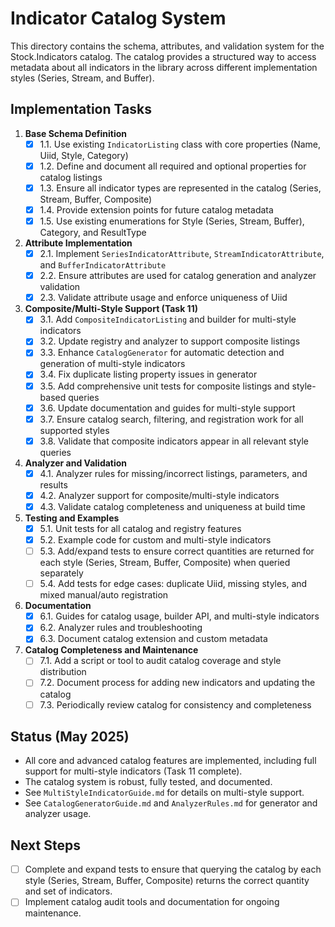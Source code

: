 # Indicator Catalog System

This directory contains the schema, attributes, and validation system for the Stock.Indicators catalog. The catalog provides a structured way to access metadata about all indicators in the library across different implementation styles (Series, Stream, and Buffer).

## Implementation Tasks

1. **Base Schema Definition**
   - [x] 1.1. Use existing `IndicatorListing` class with core properties (Name, Uiid, Style, Category)
   - [x] 1.2. Define and document all required and optional properties for catalog listings
   - [x] 1.3. Ensure all indicator types are represented in the catalog (Series, Stream, Buffer, Composite)
   - [x] 1.4. Provide extension points for future catalog metadata
   - [x] 1.5. Use existing enumerations for Style (Series, Stream, Buffer), Category, and ResultType

2. **Attribute Implementation**
   - [x] 2.1. Implement `SeriesIndicatorAttribute`, `StreamIndicatorAttribute`, and `BufferIndicatorAttribute`
   - [x] 2.2. Ensure attributes are used for catalog generation and analyzer validation
   - [x] 2.3. Validate attribute usage and enforce uniqueness of Uiid

3. **Composite/Multi-Style Support (Task 11)**
   - [x] 3.1. Add `CompositeIndicatorListing` and builder for multi-style indicators
   - [x] 3.2. Update registry and analyzer to support composite listings
   - [x] 3.3. Enhance `CatalogGenerator` for automatic detection and generation of multi-style indicators
   - [x] 3.4. Fix duplicate listing property issues in generator
   - [x] 3.5. Add comprehensive unit tests for composite listings and style-based queries
   - [x] 3.6. Update documentation and guides for multi-style support
   - [x] 3.7. Ensure catalog search, filtering, and registration work for all supported styles
   - [x] 3.8. Validate that composite indicators appear in all relevant style queries

4. **Analyzer and Validation**
   - [x] 4.1. Analyzer rules for missing/incorrect listings, parameters, and results
   - [x] 4.2. Analyzer support for composite/multi-style indicators
   - [x] 4.3. Validate catalog completeness and uniqueness at build time

5. **Testing and Examples**
   - [x] 5.1. Unit tests for all catalog and registry features
   - [x] 5.2. Example code for custom and multi-style indicators
   - [ ] 5.3. Add/expand tests to ensure correct quantities are returned for each style (Series, Stream, Buffer, Composite) when queried separately
   - [ ] 5.4. Add tests for edge cases: duplicate Uiid, missing styles, and mixed manual/auto registration

6. **Documentation**
   - [x] 6.1. Guides for catalog usage, builder API, and multi-style indicators
   - [x] 6.2. Analyzer rules and troubleshooting
   - [x] 6.3. Document catalog extension and custom metadata

7. **Catalog Completeness and Maintenance**
   - [ ] 7.1. Add a script or tool to audit catalog coverage and style distribution
   - [ ] 7.2. Document process for adding new indicators and updating the catalog
   - [ ] 7.3. Periodically review catalog for consistency and completeness

## Status (May 2025)

- All core and advanced catalog features are implemented, including full support for multi-style indicators (Task 11 complete).
- The catalog system is robust, fully tested, and documented.
- See `MultiStyleIndicatorGuide.md` for details on multi-style support.
- See `CatalogGeneratorGuide.md` and `AnalyzerRules.md` for generator and analyzer usage.

## Next Steps

- [ ] Complete and expand tests to ensure that querying the catalog by each style (Series, Stream, Buffer, Composite) returns the correct quantity and set of indicators.
- [ ] Implement catalog audit tools and documentation for ongoing maintenance.

